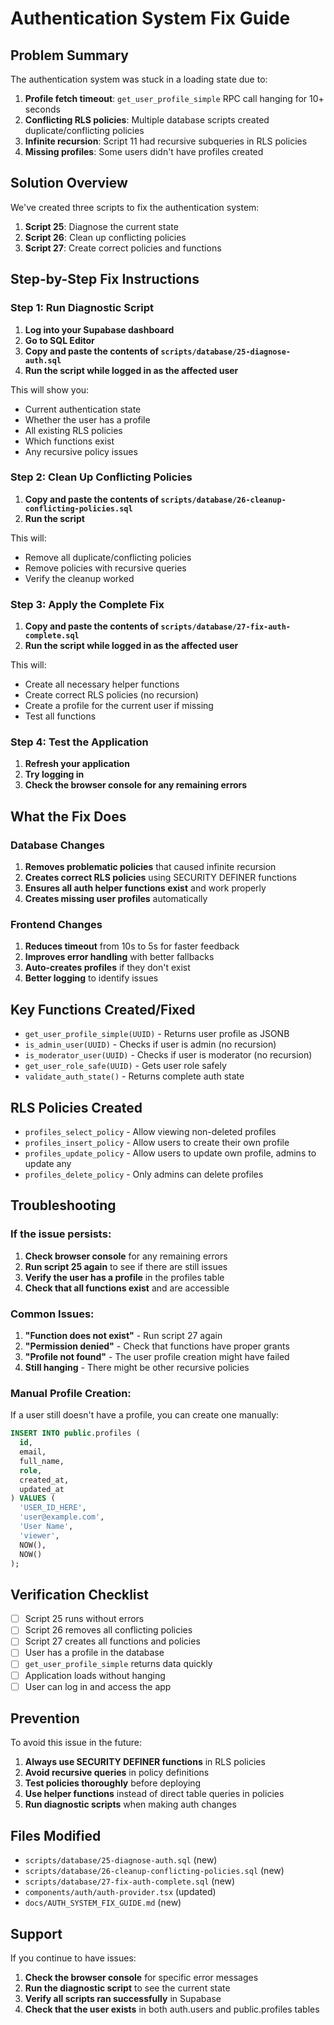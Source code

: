 # Authentication System Fix Guide

## Problem Summary

The authentication system was stuck in a loading state due to:
1. **Profile fetch timeout**: `get_user_profile_simple` RPC call hanging for 10+ seconds
2. **Conflicting RLS policies**: Multiple database scripts created duplicate/conflicting policies
3. **Infinite recursion**: Script 11 had recursive subqueries in RLS policies
4. **Missing profiles**: Some users didn't have profiles created

## Solution Overview

We've created three scripts to fix the authentication system:

1. **Script 25**: Diagnose the current state
2. **Script 26**: Clean up conflicting policies  
3. **Script 27**: Create correct policies and functions

## Step-by-Step Fix Instructions

### Step 1: Run Diagnostic Script

1. **Log into your Supabase dashboard**
2. **Go to SQL Editor**
3. **Copy and paste the contents of `scripts/database/25-diagnose-auth.sql`**
4. **Run the script while logged in as the affected user**

This will show you:
- Current authentication state
- Whether the user has a profile
- All existing RLS policies
- Which functions exist
- Any recursive policy issues

### Step 2: Clean Up Conflicting Policies

1. **Copy and paste the contents of `scripts/database/26-cleanup-conflicting-policies.sql`**
2. **Run the script**

This will:
- Remove all duplicate/conflicting policies
- Remove policies with recursive queries
- Verify the cleanup worked

### Step 3: Apply the Complete Fix

1. **Copy and paste the contents of `scripts/database/27-fix-auth-complete.sql`**
2. **Run the script while logged in as the affected user**

This will:
- Create all necessary helper functions
- Create correct RLS policies (no recursion)
- Create a profile for the current user if missing
- Test all functions

### Step 4: Test the Application

1. **Refresh your application**
2. **Try logging in**
3. **Check the browser console for any remaining errors**

## What the Fix Does

### Database Changes

1. **Removes problematic policies** that caused infinite recursion
2. **Creates correct RLS policies** using SECURITY DEFINER functions
3. **Ensures all auth helper functions exist** and work properly
4. **Creates missing user profiles** automatically

### Frontend Changes

1. **Reduces timeout** from 10s to 5s for faster feedback
2. **Improves error handling** with better fallbacks
3. **Auto-creates profiles** if they don't exist
4. **Better logging** to identify issues

## Key Functions Created/Fixed

- `get_user_profile_simple(UUID)` - Returns user profile as JSONB
- `is_admin_user(UUID)` - Checks if user is admin (no recursion)
- `is_moderator_user(UUID)` - Checks if user is moderator (no recursion)
- `get_user_role_safe(UUID)` - Gets user role safely
- `validate_auth_state()` - Returns complete auth state

## RLS Policies Created

- `profiles_select_policy` - Allow viewing non-deleted profiles
- `profiles_insert_policy` - Allow users to create their own profile
- `profiles_update_policy` - Allow users to update own profile, admins to update any
- `profiles_delete_policy` - Only admins can delete profiles

## Troubleshooting

### If the issue persists:

1. **Check browser console** for any remaining errors
2. **Run script 25 again** to see if there are still issues
3. **Verify the user has a profile** in the profiles table
4. **Check that all functions exist** and are accessible

### Common Issues:

1. **"Function does not exist"** - Run script 27 again
2. **"Permission denied"** - Check that functions have proper grants
3. **"Profile not found"** - The user profile creation might have failed
4. **Still hanging** - There might be other recursive policies

### Manual Profile Creation:

If a user still doesn't have a profile, you can create one manually:

```sql
INSERT INTO public.profiles (
  id,
  email,
  full_name,
  role,
  created_at,
  updated_at
) VALUES (
  'USER_ID_HERE',
  'user@example.com',
  'User Name',
  'viewer',
  NOW(),
  NOW()
);
```

## Verification Checklist

- [ ] Script 25 runs without errors
- [ ] Script 26 removes all conflicting policies
- [ ] Script 27 creates all functions and policies
- [ ] User has a profile in the database
- [ ] `get_user_profile_simple` returns data quickly
- [ ] Application loads without hanging
- [ ] User can log in and access the app

## Prevention

To avoid this issue in the future:

1. **Always use SECURITY DEFINER functions** in RLS policies
2. **Avoid recursive queries** in policy definitions
3. **Test policies thoroughly** before deploying
4. **Use helper functions** instead of direct table queries in policies
5. **Run diagnostic scripts** when making auth changes

## Files Modified

- `scripts/database/25-diagnose-auth.sql` (new)
- `scripts/database/26-cleanup-conflicting-policies.sql` (new)  
- `scripts/database/27-fix-auth-complete.sql` (new)
- `components/auth/auth-provider.tsx` (updated)
- `docs/AUTH_SYSTEM_FIX_GUIDE.md` (new)

## Support

If you continue to have issues:

1. **Check the browser console** for specific error messages
2. **Run the diagnostic script** to see the current state
3. **Verify all scripts ran successfully** in Supabase
4. **Check that the user exists** in both auth.users and public.profiles tables
